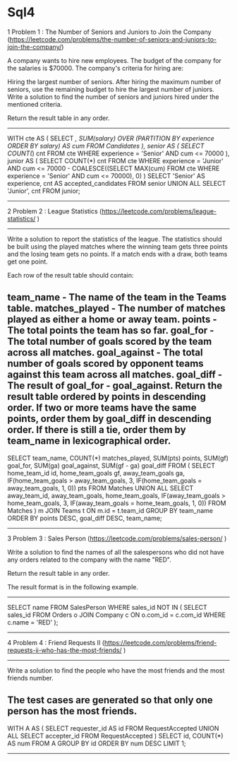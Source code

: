 # Sql4

1 Problem 1 : The Number of Seniors and Juniors to Join the Company	(https://leetcode.com/problems/the-number-of-seniors-and-juniors-to-join-the-company/)

A company wants to hire new employees. The budget of the company for the salaries is $70000. The company's criteria for hiring are:

Hiring the largest number of seniors.
After hiring the maximum number of seniors, use the remaining budget to hire the largest number of juniors.
Write a solution to find the number of seniors and juniors hired under the mentioned criteria.

Return the result table in any order.

---------------------------------------------------------------------------------------------------------


WITH cte AS (
  SELECT *,
         SUM(salary) OVER (PARTITION BY experience ORDER BY salary) AS cum
  FROM Candidates
),
senior AS (
  SELECT COUNT(*) cnt
  FROM cte
  WHERE experience = 'Senior' AND cum <= 70000
),
junior AS (
  SELECT COUNT(*) cnt
  FROM cte
  WHERE experience = 'Junior'
    AND cum <= 70000 - COALESCE((SELECT MAX(cum) FROM cte WHERE experience = 'Senior' AND cum <= 70000), 0)
)
SELECT 'Senior' AS experience, cnt AS accepted_candidates FROM senior
UNION ALL
SELECT 'Junior', cnt FROM junior;



---------------------------------------------------------------------------------------------------------

2 Problem 2 : League Statistics		(https://leetcode.com/problems/league-statistics/ )

---------------------------------------------------------------------------------------------------------
Write a solution to report the statistics of the league. The statistics should be built using the played matches where the winning team gets three points and the losing team gets no points. If a match ends with a draw, both teams get one point.

Each row of the result table should contain:

team_name - The name of the team in the Teams table.
matches_played - The number of matches played as either a home or away team.
points - The total points the team has so far.
goal_for - The total number of goals scored by the team across all matches.
goal_against - The total number of goals scored by opponent teams against this team across all matches.
goal_diff - The result of goal_for - goal_against.
Return the result table ordered by points in descending order. If two or more teams have the same points, order them by goal_diff in descending order. If there is still a tie, order them by team_name in lexicographical order.
---------------------------------------------------------------------------------------------------------
 SELECT team_name,
       COUNT(*) matches_played,
       SUM(pts) points,
       SUM(gf) goal_for,
       SUM(ga) goal_against,
       SUM(gf - ga) goal_diff
FROM (
  SELECT home_team_id id, home_team_goals gf, away_team_goals ga,
         IF(home_team_goals > away_team_goals, 3, IF(home_team_goals = away_team_goals, 1, 0)) pts
  FROM Matches
  UNION ALL
  SELECT away_team_id, away_team_goals, home_team_goals,
         IF(away_team_goals > home_team_goals, 3, IF(away_team_goals = home_team_goals, 1, 0))
  FROM Matches
) m JOIN Teams t ON m.id = t.team_id
GROUP BY team_name
ORDER BY points DESC, goal_diff DESC, team_name;






---------------------------------------------------------------------------------------------------------


3 Problem 3 : Sales Person		(https://leetcode.com/problems/sales-person/ )

Write a solution to find the names of all the salespersons who did not have any orders related to the company with the name "RED".

Return the result table in any order.

The result format is in the following example.

 
---------------------------------------------------------------------------------------------------------
SELECT name
FROM SalesPerson
WHERE sales_id NOT IN (
  SELECT sales_id FROM Orders o JOIN Company c ON o.com_id = c.com_id WHERE c.name = 'RED'
);





---------------------------------------------------------------------------------------------------------

4 Problem 4 : Friend Requests II	(https://leetcode.com/problems/friend-requests-ii-who-has-the-most-friends/ )


---------------------------------------------------------------------------------------------------------
Write a solution to find the people who have the most friends and the most friends number.

The test cases are generated so that only one person has the most friends.
---------------------------------------------------------------------------------------------------------
WITH A AS (
  SELECT requester_id AS id FROM RequestAccepted
  UNION ALL
  SELECT accepter_id FROM RequestAccepted
)
SELECT id, COUNT(*) AS num
FROM A
GROUP BY id
ORDER BY num DESC
LIMIT 1;




---------------------------------------------------------------------------------------------------------

